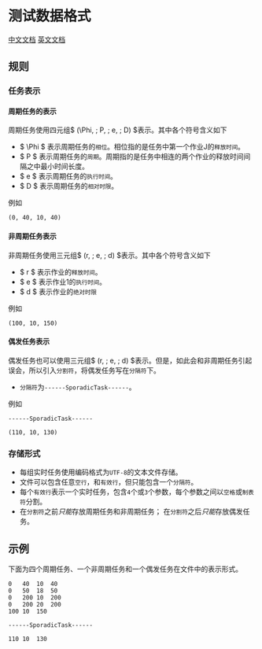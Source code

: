 # 测试数据格式

[中文文档](https://github.com/1501106169/scheduler/blob/master/docs/dataFormat.md)
[英文文档](https://github.com/1501106169/scheduler/blob/master/docs/dataFormat-en.md)

## 规则

### 任务表示

#### 周期任务的表示

周期任务使用四元组$ (\Phi, \; P, \; e, \; D) $表示。其中各个符号含义如下

 * $ \Phi $ 表示周期任务的`相位`。相位指的是任务中第一个作业J的`释放时间`。
 * $ P $ 表示周期任务的`周期`。周期指的是任务中相连的两个作业的释放时间间隔之中最小时间长度。
 * $ e $ 表示周期任务的`执行时间`。
 * $ D $ 表示周期任务的`相对时限`。

例如
```
(0, 40, 10, 40)
```

#### 非周期任务表示

非周期任务使用三元组$ (r, \; e, \; d) $表示。其中各个符号含义如下

 * $ r $ 表示作业的`释放时间`。
 * $ e $ 表示作业1的`执行时间`。
 * $ d $ 表示作业的`绝对时限`

例如
```
(100, 10, 150)
```

#### 偶发任务表示

偶发任务也可以使用三元组$ (r, \; e, \; d) $表示。但是，如此会和非周期任务引起误会，所以引入`分割符`，将偶发任务写在`分隔符`下。

 * `分隔符`为`------SporadicTask------`。

例如
```
------SporadicTask------

(110, 10, 130)
```

### 存储形式

 * 每组实时任务使用编码格式为`UTF-8`的文本文件存储。
 * 文件可以包含任意`空行`，和`有效行`，但只能包含一个`分隔符`。
 * 每个`有效行`表示一个实时任务，包含`4`个或`3`个参数，每个参数之间以`空格`或`制表符`分割。
 * 在`分割符`之前*只能*存放周期任务和非周期任务； 在`分割符`之后*只能*存放偶发任务。

## 示例

下面为四个周期任务、一个非周期任务和一个偶发任务在文件中的表示形式。

```
0   40  10  40
0   50  18  50
0   200 10  200
0   200 20  200
100 10  150

------SporadicTask------

110 10  130

```

